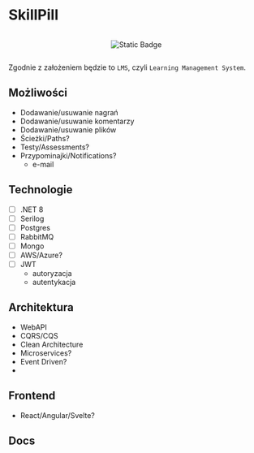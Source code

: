 # SkillPill

<div style="display: flex; flex-wrap: wrap; justify-content: center; align-items: center; text-align: center;">

  ![Static Badge](https://img.shields.io/badge/under-construction-yellow)
  
</div>

Zgodnie z założeniem będzie to `LMS`, czyli `Learning Management System`.


## Możliwości
- Dodawanie/usuwanie nagrań
- Dodawanie/usuwanie komentarzy
- Dodawanie/usuwanie plików
- Ścieżki/Paths?
- Testy/Assessments?
- Przypominajki/Notifications?
  - e-mail



## Technologie
- [ ] .NET 8
- [ ] Serilog
- [ ] Postgres
- [ ] RabbitMQ
- [ ] Mongo
- [ ] AWS/Azure?
- [ ] JWT
  - autoryzacja
  - autentykacja

## Architektura
- WebAPI
- CQRS/CQS
- Clean Architecture
- Microservices?
- Event Driven?
- 

## Frontend
- React/Angular/Svelte?

## Docs